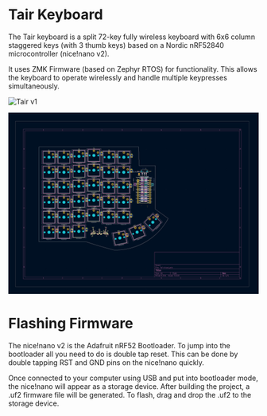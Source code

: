 # Tair Keyboard
The Tair keyboard is a split 72-key fully wireless keyboard with 6x6 column staggered keys (with 3 thumb keys) based on a Nordic nRF52840 microcontroller (nice!nano v2).

It uses ZMK Firmware (based on Zephyr RTOS) for functionality. This allows the keyboard to operate wirelessly and handle multiple keypresses simultaneously.

![Tair v1](https://github.com/yazansrayyes/Tair-Keyboard/blob/main/assets/v1.png)

![PCB Design](https://github.com/yazansrayyes/Tair-Keyboard/blob/main/assets/pcb-design.png)

# Flashing Firmware
The nice!nano v2 is the Adafruit nRF52 Bootloader. To jump into the bootloader all you need to do is double tap reset. This can be done by double tapping RST and GND pins on the nice!nano quickly. 

Once connected to your computer using USB and put into bootloader mode, the nice!nano will appear as a storage device. After building the project, a .uf2 firmware file will be generated. To flash, drag and drop the .uf2 to the storage device.

